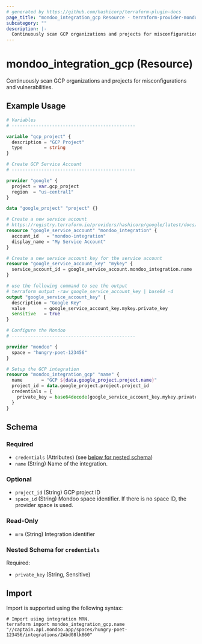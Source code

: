 ```yaml
---
# generated by https://github.com/hashicorp/terraform-plugin-docs
page_title: "mondoo_integration_gcp Resource - terraform-provider-mondoo"
subcategory: ""
description: |-
  Continuously scan GCP organizations and projects for misconfigurations and vulnerabilities.
---
```


# mondoo_integration_gcp (Resource)

Continuously scan GCP organizations and projects for misconfigurations and vulnerabilities.

## Example Usage

```terraform
# Variables
# ----------------------------------------------

variable "gcp_project" {
  description = "GCP Project"
  type        = string
}

# Create GCP Service Account
# ----------------------------------------------

provider "google" {
  project = var.gcp_project
  region  = "us-central1"
}

data "google_project" "project" {}

# Create a new service account
# https://registry.terraform.io/providers/hashicorp/google/latest/docs/resources/google_service_account_key
resource "google_service_account" "mondoo_integration" {
  account_id   = "mondoo-integration"
  display_name = "My Service Account"
}

# Create a new service account key for the service account
resource "google_service_account_key" "mykey" {
  service_account_id = google_service_account.mondoo_integration.name
}

# use the following command to see the output
# terraform output -raw google_service_account_key | base64 -d
output "google_service_account_key" {
  description = "Google Key"
  value       = google_service_account_key.mykey.private_key
  sensitive   = true
}

# Configure the Mondoo
# ----------------------------------------------

provider "mondoo" {
  space = "hungry-poet-123456"
}

# Setup the GCP integration
resource "mondoo_integration_gcp" "name" {
  name       = "GCP ${data.google_project.project.name}"
  project_id = data.google_project.project.project_id
  credentials = {
    private_key = base64decode(google_service_account_key.mykey.private_key)
  }
}
```

<!-- schema generated by tfplugindocs -->
## Schema

### Required

- `credentials` (Attributes) (see [below for nested schema](#nestedatt--credentials))
- `name` (String) Name of the integration.

### Optional

- `project_id` (String) GCP project ID
- `space_id` (String) Mondoo space identifier. If there is no space ID, the provider space is used.

### Read-Only

- `mrn` (String) Integration identifier

<a id="nestedatt--credentials"></a>
### Nested Schema for `credentials`

Required:

- `private_key` (String, Sensitive)

## Import

Import is supported using the following syntax:

```shell
# Import using integration MRN.
terraform import mondoo_integration_gcp.name "//captain.api.mondoo.app/spaces/hungry-poet-123456/integrations/2Abd08lk860"
```
